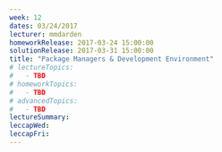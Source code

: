 ```yaml
---
week: 12
dates: 03/24/2017
lecturer: mmdarden
homeworkRelease: 2017-03-24 15:00:00
solutionRelease: 2017-03-31 15:00:00
title: "Package Managers & Development Environment"
# lectureTopics:
#   - TBD
# homeworkTopics:
#   - TBD
# advancedTopics:
#   - TBD
lectureSummary:
leccapWed:
leccapFri:
---
```


